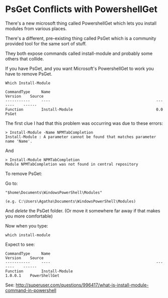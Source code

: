 # PsGet Conflicts with PowershellGet

There's a new microsoft thing called PowershellGet which lets you install modules from various places.

There's a different, pre-existing thing called PsGet which is a community provided tool for the same sort of stuff.

They both expose commands called install-module and probably some others that collide.

If you have PsGet, and you want Microsoft's PowershellGet to work you have to remove PsGet.


    Which Install-Module
    
    CommandType     Name                                               Version    Source
    -----------     ----                                               -------    ------
    Function        Install-Module                                     0.0        PsGet

    
    
The first clue I had that this problem was occurring was due to these errors:

    > Install-Module -Name NPMTabCompletion
    Install-Module : A parameter cannot be found that matches parameter name 'Name'.


And    

    > Install-Module NPMTabCompletion
    Module NPMTabCompletion was not found in central repository


    
To remove PsGet:

Go to:

    "$home\Documents\WindowsPowerShell\Modules"

    (e.g. C:\Users\Agatha\Documents\WindowsPowerShell\Modules)

And *delete* the PsGet folder. (Or move it somewhere far away if that makes you more comfortable)


Now when you type:

    which install-module

Expect to see:
    
    CommandType     Name                                               Version    Source
    -----------     ----                                               -------    ------
    Function        Install-Module                                     1.0.0.1    PowerShellGet    
    
    
    
See: http://superuser.com/questions/996417/what-is-install-module-command-in-powershell
